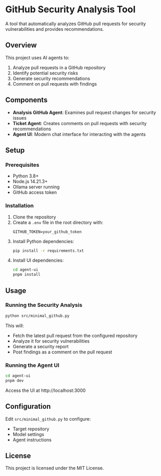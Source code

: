 # GitHub Security Analysis Tool

A tool that automatically analyzes GitHub pull requests for security vulnerabilities and provides recommendations.

## Overview

This project uses AI agents to:
1. Analyze pull requests in a GitHub repository
2. Identify potential security risks
3. Generate security recommendations
4. Comment on pull requests with findings

## Components

- **Analysis GitHub Agent**: Examines pull request changes for security issues
- **Ticket Agent**: Creates comments on pull requests with security recommendations
- **Agent UI**: Modern chat interface for interacting with the agents

## Setup

### Prerequisites

- Python 3.8+
- Node.js 14.21.3+
- Ollama server running
- GitHub access token

### Installation

1. Clone the repository
2. Create a `.env` file in the root directory with:
   ```
   GITHUB_TOKEN=your_github_token
   ```
3. Install Python dependencies:
   ```bash
   pip install -r requirements.txt
   ```
4. Install UI dependencies:
   ```bash
   cd agent-ui
   pnpm install
   ```

## Usage

### Running the Security Analysis

```bash
python src/minimal_github.py
```

This will:
- Fetch the latest pull request from the configured repository
- Analyze it for security vulnerabilities
- Generate a security report
- Post findings as a comment on the pull request

### Running the Agent UI

```bash
cd agent-ui
pnpm dev
```

Access the UI at http://localhost:3000

## Configuration

Edit `src/minimal_github.py` to configure:
- Target repository
- Model settings
- Agent instructions

## License

This project is licensed under the MIT License.
